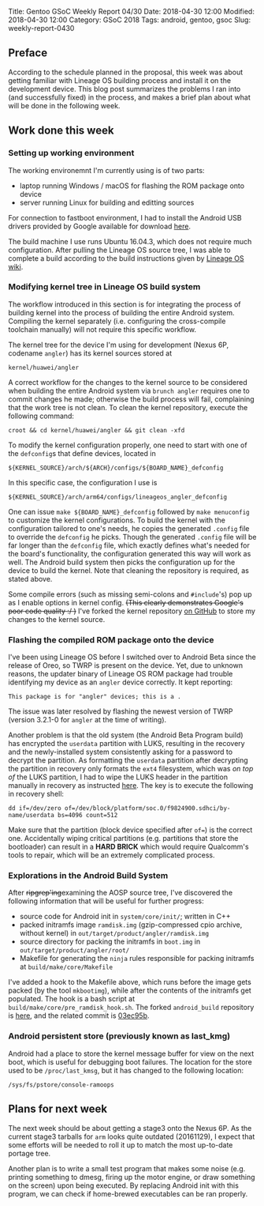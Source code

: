 Title: Gentoo GSoC Weekly Report 04/30
Date: 2018-04-30 12:00
Modified: 2018-04-30 12:00
Category: GSoC 2018
Tags: android, gentoo, gsoc
Slug: weekly-report-0430

## Preface

According to the schedule planned in the proposal, this week was about getting familiar with Lineage OS building process and install it on the development device. This blog post summarizes the problems I ran into (and successfully fixed) in the process, and makes a brief plan about what will be done in the following week.

## Work done this week

### Setting up working environment

The working environemnt I'm currently using is of two parts:

  * laptop running Windows / macOS for flashing the ROM package onto device
  * server running Linux for building and editting sources
  
For connection to fastboot environment, I had to install the Android USB drivers provided by Google available for download [here][1].

The build machine I use runs Ubuntu 16.04.3, which does not require much configuration. After pulling the Lineage OS source tree, I was able to complete a build according to the build instructions given by [Lineage OS wiki][2].

### Modifying kernel tree in Lineage OS build system

The workflow introduced in this section is for integrating the process of building kernel into the process of building the entire Android system. Compiling the kernel separately (i.e. configuring the cross-compile toolchain manually) will not require this specific workflow.

The kernel tree for the device I'm using for development (Nexus 6P, codename `angler`) has its kernel sources stored at 

	kernel/huawei/angler

A correct workflow for the changes to the kernel source to be considered when building the entire Android system via `brunch angler` requires one to commit changes he made; otherwise the build process will fail, complaining that the work tree is not clean. To clean the kernel repository, execute the following command:

	croot && cd kernel/huawei/angler && git clean -xfd
	
To modify the kernel configuration properly, one need to start with one of the `defconfig`s that define devices, located in

	${KERNEL_SOURCE}/arch/${ARCH}/configs/${BOARD_NAME}_defconfig

In this specific case, the configuration I use is

	${KERNEL_SOURCE}/arch/arm64/configs/lineageos_angler_defconfig
	
One can issue `make ${BOARD_NAME}_defconfig` followed by `make menuconfig` to customize the kernel configurations. To build the kernel with the configuration tailored to one's needs, he copies the generated `.config` file to override the `defconfig` he picks. Though the generated `.config` file will be far longer than the `defconfig` file, which exactly defines what's needed for the board's functionality, the configuration generated this way will work as well. The Android build system then picks the configuration up for the device to build the kernel. Note that cleaning the repository is required, as stated above.

Some compile errors (such as missing semi-colons and `#include`'s) pop up as I enable options in kernel config. <del>(This clearly demonstrates Google's poor code quality :/ )</del> I've forked the kernel repository [on GitHub][4] to store my changes to the kernel source.

### Flashing the compiled ROM package onto the device

I've been using Lineage OS before I switched over to Android Beta since the release of Oreo, so TWRP is present on the device. Yet, due to unknown reasons, the updater binary of Lineage OS ROM package had trouble identifying my device as an `angler` device correctly. It kept reporting:

	This package is for "angler" devices; this is a .
	
The issue was later resolved by flashing the newest version of TWRP (version 3.2.1-0 for `angler` at the time of writing).

Another problem is that the old system (the Android Beta Program build) has encrypted the `userdata` partition with LUKS, resulting in the recovery and the newly-installed system consistently asking for a password to decrypt the partition. As formatting the `userdata` partition after decrypting the partition in recovery only formats the `ext4` filesystem, which was _on top of_ the LUKS partition, I had to wipe the LUKS header in the partition manually in recovery as instructed [here][3]. The key is to execute the following in recovery shell:

	dd if=/dev/zero of=/dev/block/platform/soc.0/f9824900.sdhci/by-name/userdata bs=4096 count=512

Make sure that the partition (block device specified after `of=`) is the correct one. Accidentally wiping critical partitions (e.g. partitions that store the bootloader) can result in a __HARD BRICK__ which would require Qualcomm's tools to repair, which will be an extremely complicated process.

### Explorations in the Android Build System

After <del>ripgrep'ing</del>examining the AOSP source tree, I've discovered the following information that will be useful for further progress:

  * source code for Android init in `system/core/init/`; written in C++
  * packed initramfs image `ramdisk.img` (gzip-compressed cpio archive, without kernel) in `out/target/product/angler/ramdisk.img`
  * source directory for packing the initramfs in `boot.img` in `out/target/product/angler/root/`
  * Makefile for generating the `ninja` rules responsible for packing initramfs at `build/make/core/Makefile`
  
I've added a hook to the Makefile above, which runs before the image gets packed (by the tool `mkbootimg`), while after the contents of the initramfs get populated. The hook is a bash script at `build/make/core/pre_ramdisk_hook.sh`. The forked `android_build` repository is [here][5], and the related commit is [03ec95b][6].

### Android persistent store (previously known as last_kmg)

Android had a place to store the kernel message buffer for view on the next boot, which is useful for debugging boot failures. The location for the store used to be `/proc/last_kmsg`, but it has changed to the following location:

	/sys/fs/pstore/console-ramoops
	
## Plans for next week

The next week should be about getting a stage3 onto the Nexus 6P. As the current stage3 tarballs for `arm` looks quite outdated (20161129), I expect that some efforts will be needed to roll it up to match the most up-to-date portage tree.

Another plan is to write a small test program that makes some noise (e.g. printing something to dmesg, firing up the motor engine, or draw something on the screen) upon being executed. By replacing Android init with this program, we can check if home-brewed executables can be ran properly.


[1]: https://developer.android.com/studio/run/win-usb
[2]: https://wiki.lineageos.org/devices/angler/build
[3]: https://android.stackexchange.com/questions/98228/removing-encryption-from-recovery
[4]: https://github.com/KireinaHoro/android_kernel_huawei_angler/tree/tweak-config
[5]: https://github.com/KireinaHoro/android_build/tree/ramdisk-hook
[6]: https://github.com/KireinaHoro/android_build/commit/03ec95b81d1678d2d81b30d796a129e805ff4203
